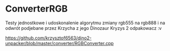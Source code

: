 # ConverterRGB
Testy jednostkowe i udoskonalenie algorytmu zmiany rgb555 na rgb888 i na odwrót podjebane przez Krzycha z jego Dinozaur Kryzys 2 odpakowacz :v

https://github.com/krzysztof6563/dino2-unpacker/blob/master/converter/RGBConverter.cpp
